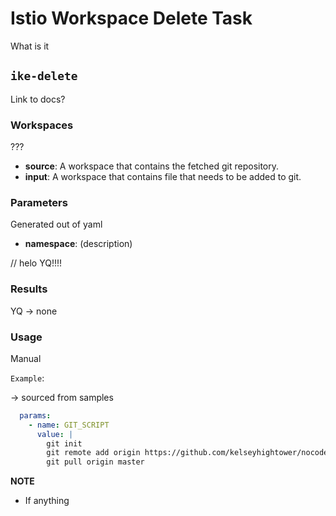 # Istio Workspace Delete Task

What is it

## `ike-delete`

Link to docs?

### Workspaces

???

* **source**: A workspace that contains the fetched git repository.
* **input**: A workspace that contains file that needs to be added to git.

### Parameters

Generated out of yaml

* **namespace**:  (description)

// helo YQ!!!!

### Results

YQ -> none

### Usage

Manual

`Example`:

-> sourced from samples
```yaml
  params:
    - name: GIT_SCRIPT
      value: |
        git init
        git remote add origin https://github.com/kelseyhightower/nocode
        git pull origin master
```

**NOTE**

* If anything
